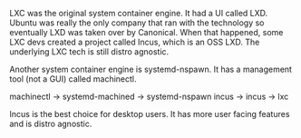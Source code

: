 LXC was the original system container engine. It had a UI called LXD. Ubuntu was really the only company that ran with the technology so eventually LXD was taken over by Canonical. When that happened, some LXC devs created a project called Incus, which is an OSS LXD. The underlying LXC tech is still distro agnostic.

Another system container engine is systemd-nspawn. It has a management tool (not a GUI) called machinectl. 

machinectl -> systemd-machined -> systemd-nspawn
incus -> incus -> lxc

Incus is the best choice for desktop users. It has more user facing features and is distro agnostic.